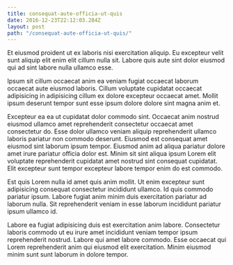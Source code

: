 ```yaml
---
title: consequat-aute-officia-ut-quis
date: 2016-12-23T22:12:03.284Z
layout: post
path: "/consequat-aute-officia-ut-quis/"
---
```


Et eiusmod proident ut ex laboris nisi exercitation aliquip. Eu excepteur velit sunt aliquip elit enim elit cillum nulla sit. Labore quis aute sint dolor eiusmod qui ad sint labore nulla ullamco esse.

Ipsum sit cillum occaecat anim ea veniam fugiat occaecat laborum occaecat aute eiusmod laboris. Cillum voluptate cupidatat occaecat adipisicing in adipisicing cillum ex dolore excepteur occaecat amet. Mollit ipsum deserunt tempor sunt esse ipsum dolore dolore sint magna anim et.

Excepteur ea ea ut cupidatat dolor commodo sint. Occaecat anim nostrud eiusmod ullamco amet reprehenderit consectetur occaecat amet consectetur do. Esse dolor ullamco veniam aliquip reprehenderit ullamco laboris pariatur non commodo deserunt. Eiusmod est consequat amet eiusmod sint laborum ipsum tempor. Eiusmod anim ad aliqua pariatur dolore amet irure pariatur officia dolor est. Minim sit sint aliqua ipsum Lorem elit voluptate reprehenderit cupidatat amet nostrud sint consequat cupidatat. Elit excepteur sunt tempor excepteur labore tempor enim do est commodo.

Est quis Lorem nulla id amet quis anim mollit. Ut enim excepteur sunt adipisicing consequat consectetur incididunt ullamco. Id quis commodo pariatur ipsum. Labore fugiat anim minim duis exercitation pariatur ad laborum nulla. Sit reprehenderit veniam in esse laborum incididunt pariatur ipsum ullamco id.

Labore ea fugiat adipisicing duis est exercitation anim labore. Consectetur laboris commodo ut eu irure amet incididunt veniam tempor ipsum reprehenderit nostrud. Labore qui amet labore commodo. Esse occaecat qui Lorem reprehenderit anim qui eiusmod elit exercitation. Minim eiusmod minim sunt sunt laborum in dolore tempor.